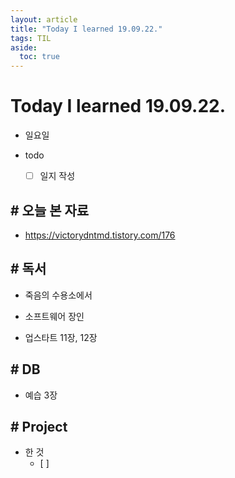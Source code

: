 ```yaml
---
layout: article
title: "Today I learned 19.09.22."
tags: TIL
aside:
  toc: true
---
```


# Today I learned 19.09.22.
- 일요일
- todo

  - [ ] 일지 작성



## # 오늘 본 자료

- https://victorydntmd.tistory.com/176



## # 독서

- 죽음의 수용소에서

- 소프트웨어 장인

- 업스타트 11장, 12장

  

## # DB

- 예습 3장



## # Project

- 한 것
  - [ ] 